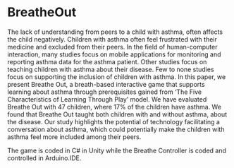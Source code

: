 # BreatheOut
The lack of understanding from peers to a child with asthma, often affects the child negatively. Children with asthma often feel frustrated with their medicine and excluded from their peers. In the field of human-computer interaction, many studies focus on mobile applications for monitoring and reporting asthma data for the asthma patient. Other studies focus on teaching children with asthma about their disease. Few to none studies focus on supporting the inclusion of children with asthma. In this paper, we present Breathe Out, a breath-based interactive game that supports learning about asthma through prerequisites gained from ‘The Five Characteristics of Learning Through Play’ model. We have evaluated Breathe Out with 47 children, where 17% of the children have asthma. We found that Breathe Out taught both children with and without asthma, about the disease. Our study highlights the potential of technology facilitating a conversation about asthma, which could potentially make the children with asthma feel more included among their peers.

The game is coded in C# in Unity while the Breathe Controller is coded and controlled in Arduino.IDE.
